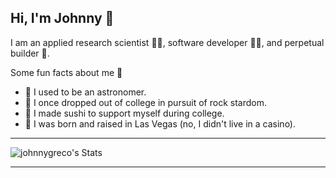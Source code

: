 ## Hi, I'm Johnny 👋

I am an applied research scientist 👨‍🔬, software developer 👨‍💻, and perpetual builder 🚀. 

Some fun facts about me 🙈
- 🔭 I used to be an astronomer. 
- 🤘 I once dropped out of college in pursuit of rock stardom.
- 🍣 I made sushi to support myself during college.
- 🎰 I was born and raised in Las Vegas (no, I didn't live in a casino).

---

![johnnygreco's Stats](https://github-readme-stats.vercel.app/api?username=johnnygreco&theme=dracula&show_icons=true&hide_border=true&count_private=true&rank_icon=github)

---
